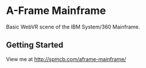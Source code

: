 # A-Frame Mainframe

Basic WebVR scene of the IBM System/360 Mainframe.

## Getting Started

View me at http://spmcb.com/aframe-mainframe/
